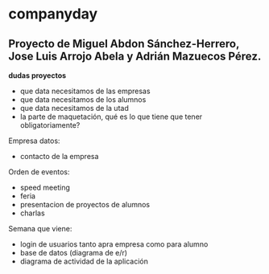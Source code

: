 # companyday
## Proyecto de Miguel Abdon Sánchez-Herrero, Jose Luis Arrojo Abela y Adrián Mazuecos Pérez.




**dudas proyectos**

- que data necesitamos de las empresas
- que data necesitamos de los alumnos
- que data necesitamos de la utad
- la parte de maquetación, qué es lo que tiene que tener obligatoriamente?

Empresa datos:

- contacto de la empresa

Orden de eventos:

- speed meeting
- feria
- presentacion de proyectos de alumnos
- charlas

Semana que viene:

- login de usuarios tanto apra empresa como para alumno
- base de datos (diagrama de e/r)
- diagrama de actividad de la aplicación
